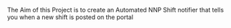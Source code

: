 The Aim of this Project is to create an Automated NNP Shift notifier that tells you when a new shift is posted on the portal

